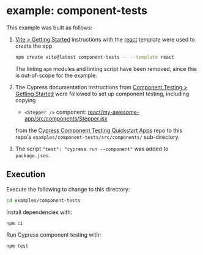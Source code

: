 # example: component-tests

This example was built as follows:

1. [Vite > Getting Started](https://vitejs.dev/guide/) instructions with the [react](https://vite.new/react) template were used to create the app
   ```bash
   npm create vite@latest component-tests -- --template react
   ```
   The linting `npm` modules and linting script have been removed, since this is out-of-scope for the example.
1. The Cypress documentation instructions from [Component Testing > Getting Started](https://on.cypress.io/guides/component-testing/getting-started) were followed to set up component testing, including copying

   - `<Stepper />` component: [react/my-awesome-app/src/components/Stepper.jsx](https://github.com/cypress-io/component-testing-quickstart-apps/blob/main/react/my-awesome-app/src/components/Stepper.jsx)

   from the [Cypress Component Testing Quickstart Apps](https://github.com/cypress-io/component-testing-quickstart-apps) repo to this repo's `examples/component-tests/src/components/` sub-directory.

1. The script `"test": "cypress run --component"` was added to `package.json`.

## Execution

Execute the following to change to this directory:

```bash
cd examples/component-tests
```

Install dependencies with:

```bash
npm ci
```

Run Cypress component testing with:

```bash
npm test
```
